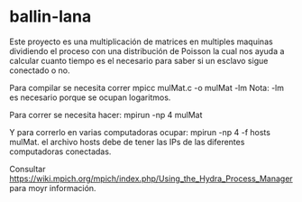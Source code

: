 ballin-lana
===========

Este proyecto es una multiplicación de matrices en multiples maquinas dividiendo el proceso con una distribución de Poisson la cual nos ayuda a calcular cuanto tiempo es el necesario para saber si un esclavo sigue conectado o no.

Para compilar se necesita correr mpicc mulMat.c -o mulMat -lm 
Nota: -lm es necesario porque se ocupan logaritmos.

Para correr se necesita hacer:
mpirun -np 4 mulMat

Y para correrlo en varias computadoras ocupar: mpirun -np 4 -f hosts mulMat.
el archivo hosts debe de tener las IPs de las diferentes computadoras conectadas.

Consultar https://wiki.mpich.org/mpich/index.php/Using_the_Hydra_Process_Manager para moyr información.
